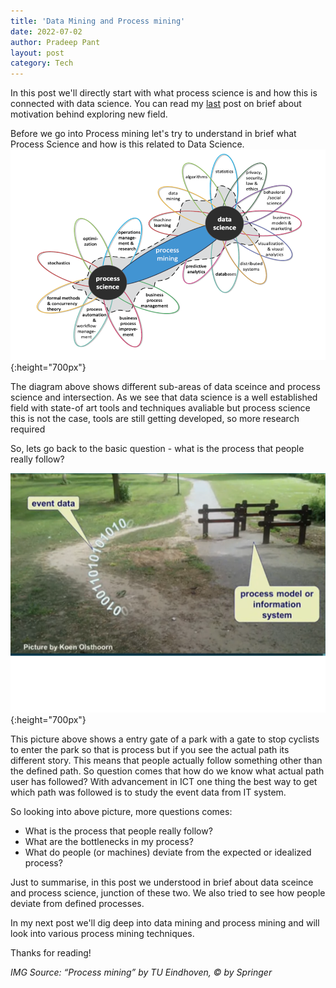 ```yaml
---
title: 'Data Mining and Process mining'
date: 2022-07-02
author: Pradeep Pant
layout: post
category: Tech
---
```


In this post we'll directly start with what process science is and how this is connected with data science. You can read my [last](/tech/2022/06/25/exploring_new_field_process_mining_intro.html) post on brief about motivation behind exploring new field. 


Before we go into Process mining let's try to understand in brief what Process Science and how is this related to Data Science.
![](/data/images/data_science_and_process_science.png){:height="700px"}

The diagram above shows different sub-areas of data sceince and process science and intersection. As we see that data science is a well established field with state-of art tools and techniques avaliable but process science this is not the case, tools are still getting developed, so more research required

So, lets go back to the basic question - what is the process that people really follow?

![](/data/images/event_data_with_actual_process.png){:height="700px"}

This picture above shows a entry gate of a park with a gate to stop cyclists to enter the park so that is process but if you see the actual path its different story. This means that people actually follow something other than the defined path. So question comes that how do we know what actual path user has followed? With advancement in ICT one thing the best way to get which path was followed is to study the event data from IT system.

So looking into above picture, more questions comes:
* What is the process that people really follow?
* What are the bottlenecks in my process?
* What do people (or machines) deviate from the expected or idealized process?

Just to summarise, in this post we understood in brief about data sceince and process science, junction of these two. We also tried to see how people deviate from defined processes. 

In my next post we'll dig deep into data mining and process mining and will look into various process mining techniques.

Thanks for reading!


*IMG Source: “Process mining” by TU Eindhoven, © by Springer*
